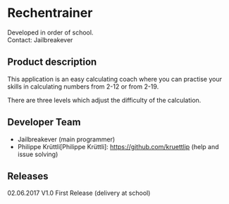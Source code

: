 ﻿#   Rechentrainer
Developed in order of school.    
Contact: Jailbreakever

## Product description
This application is an easy calculating coach where you can practise your     
skills in calculating numbers from 2-12 or from 2-19.    
    
There are three levels which adjust the difficulty of the calculation.

## Developer Team
- Jailbreakever								    (main programmer)
- Philippe Krüttli[Philippe Krüttli]: https://github.com/kruettlip 								(help and issue solving)

## Releases
02.06.2017			V1.0	First Release (delivery at school)    
